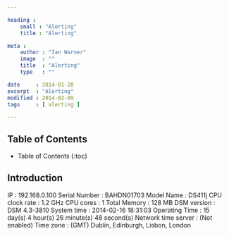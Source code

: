 ```yaml
---

heading :
    small : "Alerting"
    title : "Alerting"

meta :
    author : "Ian Warner"
    image  : ""
    title  : "Alerting"
    type   : ""

date     : 2014-01-20
excerpt  : "Alerting"
modified : 2014-02-09
tags     : [ alerting ]

---
```


## Table of Contents
* Table of Contents
{:toc}

## Introduction
IP                  : 192.168.0.100
Serial Number       : BAHDN01703
Model Name          : DS411j
CPU clock rate      : 1.2 GHz
CPU cores           : 1
Total Memory        : 128 MB
DSM version         : DSM 4.3-3810
System time         : 2014-02-16 18:31:03
Operating Time      : 15 day(s) 4 hour(s) 26 minute(s) 48 second(s)
Network time server : (Not enabled)
Time zone           : (GMT) Dublin, Edinburgh, Lisbon, London